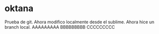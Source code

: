 # oktana
Prueba de git.
Ahora modifico localmente desde el sublime.
Ahora hice un branch local.
AAAAAAAAA
BBBBBBBBB
CCCCCCCCC